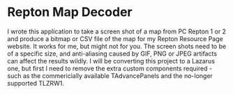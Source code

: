 # Repton Map Decoder
I wrote this application to take a screen shot of a map from PC Repton 1 or 2 and produce a bitmap or CSV file of the map for my Repton Resource Page website.
It works for me, but might not for you. The screen shots need to be of a specific size, and anti-aliasing caused by GIF, PNG or JPEG artifacts can affect the results wildly.
I will be converting this project to a Lazarus one, but first I need to remove the extra custom components required - such as the commericially available TAdvancePanels and the no-longer supported TLZRW1.
